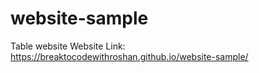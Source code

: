 # website-sample
Table website
Website Link: https://breaktocodewithroshan.github.io/website-sample/
